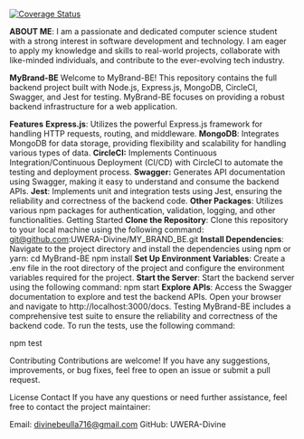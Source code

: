 [![Coverage Status](https://coveralls.io/repos/github/UWERA-Divine/MY_BRAND_BE/badge.svg?branch=master)](https://coveralls.io/github/UWERA-Divine/MY_BRAND_BE?branch=master)

**ABOUT ME**:
I am a passionate and dedicated computer science student with a strong interest in software development and technology. I am eager to apply my knowledge and skills to real-world projects, collaborate with like-minded individuals, and contribute to the ever-evolving tech industry.


**MyBrand-BE**
Welcome to MyBrand-BE! This repository contains the full backend project built with Node.js, Express.js, MongoDB, CircleCI, Swagger, and Jest for testing. MyBrand-BE focuses on providing a robust backend infrastructure for a web application.

**Features**
**Express.js**: Utilizes the powerful Express.js framework for handling HTTP requests, routing, and middleware.
**MongoDB**: Integrates MongoDB for data storage, providing flexibility and scalability for handling various types of data.
**CircleCI:** Implements Continuous Integration/Continuous Deployment (CI/CD) with CircleCI to automate the testing and deployment process.
**Swagger:** Generates API documentation using Swagger, making it easy to understand and consume the backend APIs.
**Jest**: Implements unit and integration tests using Jest, ensuring the reliability and correctness of the backend code.
**Other Packages**: Utilizes various npm packages for authentication, validation, logging, and other functionalities.
Getting Started
**Clone the Repository**: Clone this repository to your local machine using the following command:
git@github.com:UWERA-Divine/MY_BRAND_BE.git
**Install Dependencies**: Navigate to the project directory and install the dependencies using npm or yarn:
cd MyBrand-BE
      npm install
**Set Up Environment Variables**: Create a .env file in the root directory of the project and configure the environment variables required for the project.
**Start the Server**: Start the backend server using the following command:
npm start
**Explore APIs**: Access the Swagger documentation to explore and test the backend APIs. Open your browser and navigate to http://localhost:3000/docs.
Testing
MyBrand-BE includes a comprehensive test suite to ensure the reliability and correctness of the backend code. To run the tests, use the following command:

npm test

Contributing
Contributions are welcome! If you have any suggestions, improvements, or bug fixes, feel free to open an issue or submit a pull request.

License
Contact
If you have any questions or need further assistance, feel free to contact the project maintainer:

Email: divinebeulla716@gmail.com
GitHub: UWERA-Divine
